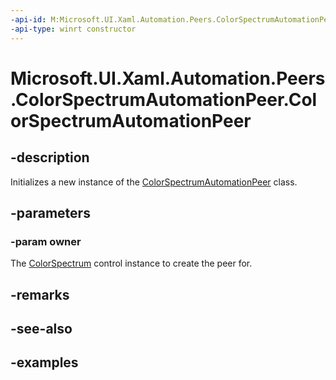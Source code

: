 ```yaml
---
-api-id: M:Microsoft.UI.Xaml.Automation.Peers.ColorSpectrumAutomationPeer.#ctor(Microsoft.UI.Xaml.Controls.Primitives.ColorSpectrum)
-api-type: winrt constructor
---
```


<!-- Method syntax.
public ColorSpectrumAutomationPeer.ColorSpectrumAutomationPeer(ColorSpectrum owner)
-->

# Microsoft.UI.Xaml.Automation.Peers.ColorSpectrumAutomationPeer.ColorSpectrumAutomationPeer

## -description

Initializes a new instance of the [ColorSpectrumAutomationPeer](colorspectrumautomationpeer.md) class.

## -parameters
### -param owner

The [ColorSpectrum](../microsoft.ui.xaml.controls.primitives/colorspectrum.md) control instance to create the peer for.

## -remarks

## -see-also

## -examples

